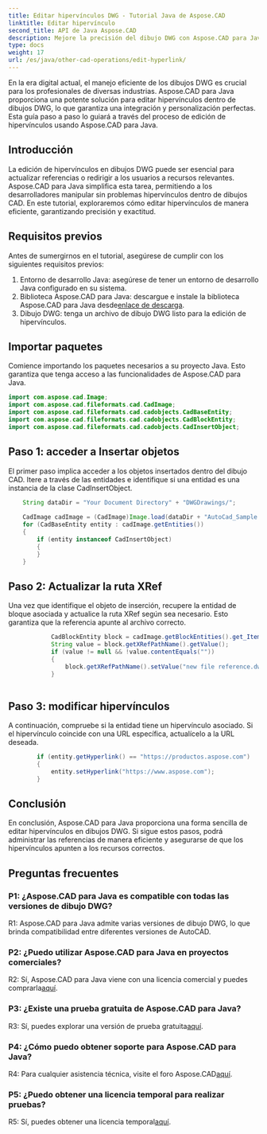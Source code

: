 ```yaml
---
title: Editar hipervínculos DWG - Tutorial Java de Aspose.CAD
linktitle: Editar hipervínculo
second_title: API de Java Aspose.CAD
description: Mejore la precisión del dibujo DWG con Aspose.CAD para Java. Edite hipervínculos sin problemas, garantizando referencias precisas. ¡Pruebe la prueba gratuita ahora!
type: docs
weight: 17
url: /es/java/other-cad-operations/edit-hyperlink/
---
```

En la era digital actual, el manejo eficiente de los dibujos DWG es crucial para los profesionales de diversas industrias. Aspose.CAD para Java proporciona una potente solución para editar hipervínculos dentro de dibujos DWG, lo que garantiza una integración y personalización perfectas. Esta guía paso a paso lo guiará a través del proceso de edición de hipervínculos usando Aspose.CAD para Java.

## Introducción

La edición de hipervínculos en dibujos DWG puede ser esencial para actualizar referencias o redirigir a los usuarios a recursos relevantes. Aspose.CAD para Java simplifica esta tarea, permitiendo a los desarrolladores manipular sin problemas hipervínculos dentro de dibujos CAD. En este tutorial, exploraremos cómo editar hipervínculos de manera eficiente, garantizando precisión y exactitud.

## Requisitos previos

Antes de sumergirnos en el tutorial, asegúrese de cumplir con los siguientes requisitos previos:
1. Entorno de desarrollo Java: asegúrese de tener un entorno de desarrollo Java configurado en su sistema.
2.  Biblioteca Aspose.CAD para Java: descargue e instale la biblioteca Aspose.CAD para Java desde[enlace de descarga](https://releases.aspose.com/cad/java/).
3. Dibujo DWG: tenga un archivo de dibujo DWG listo para la edición de hipervínculos.

## Importar paquetes

Comience importando los paquetes necesarios a su proyecto Java. Esto garantiza que tenga acceso a las funcionalidades de Aspose.CAD para Java.

```java
import com.aspose.cad.Image;
import com.aspose.cad.fileformats.cad.CadImage;
import com.aspose.cad.fileformats.cad.cadobjects.CadBaseEntity;
import com.aspose.cad.fileformats.cad.cadobjects.CadBlockEntity;
import com.aspose.cad.fileformats.cad.cadobjects.CadInsertObject;

```

## Paso 1: acceder a Insertar objetos

El primer paso implica acceder a los objetos insertados dentro del dibujo CAD. Itere a través de las entidades e identifique si una entidad es una instancia de la clase CadInsertObject.

```java
    String dataDir = "Your Document Directory" + "DWGDrawings/";
    
    CadImage cadImage = (CadImage)Image.load(dataDir + "AutoCad_Sample.dwg");
    for (CadBaseEntity entity : cadImage.getEntities())
    {
        if (entity instanceof CadInsertObject)
        {
        }
	}
```

## Paso 2: Actualizar la ruta XRef

Una vez que identifique el objeto de inserción, recupere la entidad de bloque asociada y actualice la ruta XRef según sea necesario. Esto garantiza que la referencia apunte al archivo correcto.

```java
			CadBlockEntity block = cadImage.getBlockEntities().get_Item(((CadInsertObject)entity).getName());
            String value = block.getXRefPathName().getValue();
            if (value != null && !value.contentEquals(""))
            {
                block.getXRefPathName().setValue("new file reference.dwg");
            }
    
```

## Paso 3: modificar hipervínculos

A continuación, compruebe si la entidad tiene un hipervínculo asociado. Si el hipervínculo coincide con una URL específica, actualícelo a la URL deseada.

```java
        if (entity.getHyperlink() == "https://productos.aspose.com")
        {
            entity.setHyperlink("https://www.aspose.com");
        }
```

## Conclusión

En conclusión, Aspose.CAD para Java proporciona una forma sencilla de editar hipervínculos en dibujos DWG. Si sigue estos pasos, podrá administrar las referencias de manera eficiente y asegurarse de que los hipervínculos apunten a los recursos correctos.

## Preguntas frecuentes

### P1: ¿Aspose.CAD para Java es compatible con todas las versiones de dibujo DWG?

R1: Aspose.CAD para Java admite varias versiones de dibujo DWG, lo que brinda compatibilidad entre diferentes versiones de AutoCAD.

### P2: ¿Puedo utilizar Aspose.CAD para Java en proyectos comerciales?

 R2: Sí, Aspose.CAD para Java viene con una licencia comercial y puedes comprarla[aquí](https://purchase.aspose.com/buy).

### P3: ¿Existe una prueba gratuita de Aspose.CAD para Java?

 R3: Sí, puedes explorar una versión de prueba gratuita[aquí](https://releases.aspose.com/).

### P4: ¿Cómo puedo obtener soporte para Aspose.CAD para Java?

 R4: Para cualquier asistencia técnica, visite el foro Aspose.CAD[aquí](https://forum.aspose.com/c/cad/19).

### P5: ¿Puedo obtener una licencia temporal para realizar pruebas?

 R5: Sí, puedes obtener una licencia temporal[aquí](https://purchase.aspose.com/temporary-license/).